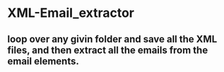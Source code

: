 # XML-Email_extractor
## loop over any givin folder and save all the XML files, and then extract all the emails from the email elements.